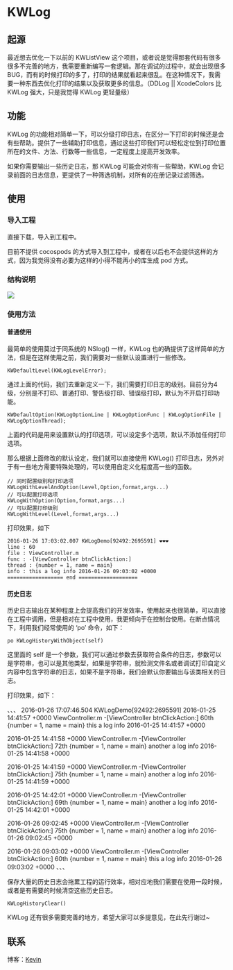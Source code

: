 # KWLog


## 起源

最近想去优化一下以前的 KWListView 这个项目，或者说是觉得那套代码有很多很多不完善的地方，我需要重新编写一套逻辑。那在调试的过程中，就会出现很多BUG，而有的时候打印的多了，打印的结果就看起来很乱。在这种情况下，我需要一种东西去优化打印的结果以及获取更多的信息。（DDLog || XcodeColors 比 KWLog 强大，只是我觉得 KWLog 更轻量级）

<!--more-->

## 功能

KWLog 的功能相对简单一下，可以分级打印日志，在区分一下打印的时候还是会有些帮助。提供了一些辅助打印信息，通过这些打印我们可以轻松定位到打印位置所在的文件、方法、行数等一些信息，一定程度上提高开发效率。

如果你需要输出一些历史日志，那 KWLog 可能会对你有一些帮助，KWLog 会记录前面的日志信息，更提供了一种筛选机制，对所有的在册记录过滤筛选。

## 使用

### 导入工程

直接下载，导入到工程中。

目前不提供 cocospods 的方式导入到工程中，或者在以后也不会提供这样的方式，因为我觉得没有必要为这样的小得不能再小的库生成 pod 方式。

### 结构说明

![](http://www.makaiwen.com/cus_img/kwlog_1.png)

### 使用方法

#### 普通使用

最简单的使用莫过于同系统的 NSlog() 一样，KWLog 也的确提供了这样简单的方法，但是在这样使用之前，我们需要对一些默认设置进行一些修改。

```
KWDefaultLevel(KWLogLevelError);
```

通过上面的代码，我们去重新定义一下，我们需要打印日志的级别。目前分为4级，分别是不打印、普通打印、警告级打印、错误级打印，默认为不开启打印功能。

```
KWDefaultOption(KWLogOptionLine | KWLogOptionFunc | KWLogOptionFile | KWLogOptionThread);
```

上面的代码是用来设置默认的打印选项，可以设定多个选项，默认不添加任何打印选项。

那么根据上面修改的默认设定，我们就可以直接使用 KWLog() 打印日志，另外对于有一些地方需要特殊处理的，可以使用自定义化程度高一些的函数。

```
// 同时配置级别和打印选项
KWLogWithLevelAndOption(Level,Option,format,args...) 
// 可以配置打印选项
KWLogWithOption(Option,format,args...)
// 可以配置打印级别
KWLogWithLevel(Level,format,args...)
```

打印效果，如下

```
2016-01-26 17:03:02.007 KWLogDemo[92492:2695591] ❤️❤️❤️
line : 60
file : ViewController.m
func : -[ViewController btnClickAction:]
thread : {number = 1, name = main}
info : this a log info 2016-01-26 09:03:02 +0000
================== end ===================
```
#### 历史日志

历史日志输出在某种程度上会提高我们的开发效率，使用起来也很简单，可以直接在工程中调用，但是相对在工程中使用，我更倾向于在控制台使用。在断点情况下，利用我们经常使用的 ‘po’ 命令，如下：

```
po KWLogHistoryWithObject(self)
```

这里面的 self 是一个参数，我们可以通过参数去获取符合条件的日志，参数可以是字符串，也可以是其他类型，如果是字符串，就检测文件名或者调试打印自定义内容中包含字符串的日志，如果不是字符串，我们会默认你要输出与该类相关的日志。

打印效果，如下：

、、、
2016-01-26 17:07:46.504 KWLogDemo[92492:2695591] 
2016-01-25 14:41:57 +0000  ViewController.m  -[ViewController btnClickAction:]  60th  {number = 1, name = main}  this a log info 2016-01-25 14:41:57 +0000

2016-01-25 14:41:58 +0000  ViewController.m  -[ViewController btnClickAction:]  72th  {number = 1, name = main}  another a log info 2016-01-25 14:41:58 +0000

2016-01-25 14:41:59 +0000  ViewController.m  -[ViewController btnClickAction:]  75th  {number = 1, name = main}  another a log info 2016-01-25 14:41:59 +0000

2016-01-25 14:42:01 +0000  ViewController.m  -[ViewController btnClickAction:]  69th  {number = 1, name = main}  another a log info 2016-01-25 14:42:01 +0000

2016-01-26 09:02:45 +0000  ViewController.m  -[ViewController btnClickAction:]  75th  {number = 1, name = main}  another a log info 2016-01-26 09:02:45 +0000

2016-01-26 09:03:02 +0000  ViewController.m  -[ViewController btnClickAction:]  60th  {number = 1, name = main}  this a log info 2016-01-26 09:03:02 +0000
、、、

保存大量的历史日志会拖累工程的运行效率，相对应地我们需要在使用一段时候，或者是有需要的时候清空这些历史日志。

```
KWLogHistoryClear()
```
KWLog 还有很多需要完善的地方，希望大家可以多提意见，在此先行谢过~

## 联系

博客：[Kevin](http://www.makaiwen.com/) 
